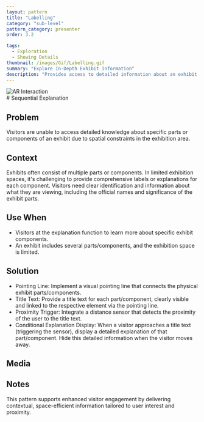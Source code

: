 ```yaml
---
layout: pattern
title: "Labelling"
category: "sub-level"
pattern_category: presenter
order: 3.2

tags:
  - Exploration
  - Showing Details 
thumbnail: /images/Gif/Labelling.gif
summary: "Explore In-Depth Exhibit Information"
description: "Provides access to detailed information about an exhibit, particularly useful for complex or multi-faceted displays."
---
```

<div class="column">
  <img src="{{ '/images/Gif/Labelling.gif' | relative_url }}" alt="AR Interaction" class="profile">
</div> 
# Sequential Explanation

## Problem
Visitors are unable to access detailed knowledge about specific parts or components of an exhibit due to spatial constraints in the exhibition area.

## Context
Exhibits often consist of multiple parts or components. In limited exhibition spaces, it's challenging to provide comprehensive labels or explanations for each component. Visitors need clear identification and information about what they are viewing, including the official names and significance of the exhibit parts.

## Use When

- Visitors at the explanation function to learn more about specific exhibit components.
- An exhibit includes several parts/components, and the exhibition space is limited.

## Solution

- Pointing Line: Implement a visual pointing line that connects the physical exhibit parts/components.
- Title Text: Provide a title text for each part/component, clearly visible and linked to the respective element via the pointing line.
- Proximity Trigger: Integrate a distance sensor that detects the proximity of the user to the title text.
- Conditional Explanation Display: When a visitor approaches a title text (triggering the sensor), display a detailed explanation of that part/component. Hide this detailed information when the visitor moves away.

## Media



## Notes

This pattern supports enhanced visitor engagement by delivering contextual, space-efficient information tailored to user interest and proximity.